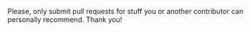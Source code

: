 Please, only submit pull requests for stuff you or another contributor can personally recommend. Thank you!